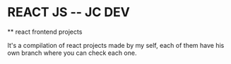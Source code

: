 # REACT JS -- JC DEV

** react frontend projects

It's a compilation of react projects made by my self, each of them have his own branch where you can check each one.
